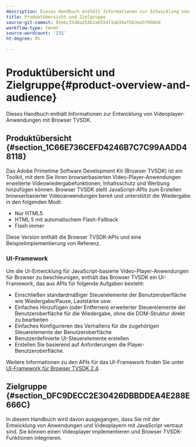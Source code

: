 ```yaml
---
description: Dieses Handbuch enthält Informationen zur Entwicklung von Videoplayer-Anwendungen mit Browser TVSDK.
title: Produktübersicht und Zielgruppe
source-git-commit: 02ebc3548a254b2a6554f1ab34afbb3ea5f09bb8
workflow-type: tm+mt
source-wordcount: '231'
ht-degree: 0%

---
```


# Produktübersicht und Zielgruppe{#product-overview-and-audience}

Dieses Handbuch enthält Informationen zur Entwicklung von Videoplayer-Anwendungen mit Browser TVSDK.

## Produktübersicht {#section_1C66E736CEFD4246B7C7C99AADD48118}

Das Adobe Primetime Software Development Kit (Browser TVSDK) ist ein Toolkit, mit dem Sie Ihren browserbasierten Video-Player-Anwendungen erweiterte Videowiedergabefunktionen, Inhaltsschutz und Werbung hinzufügen können. Browser TVSDK stellt JavaScript-APIs zum Erstellen browserbasierter Videoanwendungen bereit und unterstützt die Wiedergabe in den folgenden Modi:

* Nur HTML5
* HTML 5 mit automatischem Flash-Fallback
* Flash immer

Diese Version enthält die Browser TVSDK-APIs und eine Beispielimplementierung von Referenz.

### UI-Framework

Um die UI-Entwicklung für JavaScript-basierte Video-Player-Anwendungen für Browser zu beschleunigen, enthält das Browser TVSDK ein UI-Framework, das aus APIs für folgende Aufgaben besteht:

* Einschließen standardmäßiger Steuerelemente der Benutzeroberfläche wie Wiedergabe/Pause, Lautstärke usw.
* Einfaches Hinzufügen (oder Entfernen) erweiterter Steuerelemente der Benutzeroberfläche für die Wiedergabe, ohne die DOM-Struktur direkt zu bearbeiten
* Einfaches Konfigurieren des Verhaltens für die zugehörigen Steuerelemente der Benutzeroberfläche
* Benutzerdefinierte UI-Steuerelemente erstellen
* Erstellen Sie basierend auf Anforderungen die Player-Benutzeroberfläche.

Weitere Informationen zu den APIs für das UI-Framework finden Sie unter [UI-Framework für Browser TVSDK 2.4](https://help.adobe.com/en_US/primetime/api/psdk/btvsdk-ui-framework/index.html).

## Zielgruppe {#section_DFC9DECC2E30426DBBDDEA4E288E666C}

In diesem Handbuch wird davon ausgegangen, dass Sie mit der Entwicklung von Anwendungen und Videoplayern mit JavaScript vertraut sind. Sie können einen Videoplayer implementieren und Browser TVSDK-Funktionen integrieren.
